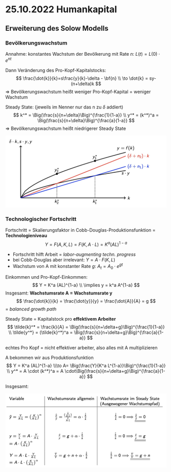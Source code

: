 # 25.10.2022 Humankapital



## Erweiterung des Solow Modells

### Bevölkerungswachstum

Annahme: konstantes Wachstum der Bevölkerung mit Rate *n*: $L(t) = L(0) \cdot e^{nt}$

Dann Veränderung des Pro-Kopf-Kapitalstocks:
$$
\frac{\dot{k}}{k}=s\frac{y}{k}-\delta - \bf{n} \\
\to \dot{k} = sy-(n+\delta)k
$$
=> Bevölkerungswachstum heißt weniger Pro-Kopf-Kapital = weniger Wachstum

Steady State: (jeweils im Nenner nur das n zu $\delta$ addiert)
$$
k^* = \Big(\frac{s}{n+\delta}\Big)^{\frac{1}{1-a}} \\
y^* = (k^*)^a = \Big(\frac{s}{n+\delta}\Big)^{\frac{a}{1-a}}
$$
=> Bevölkerungswachstum heißt niedrigerer Steady State

![2022-10-25_09-58-09](../images/2022-10-25_09-58-09.jpg)

### Technologischer Fortschritt

Fortschritt = Skalierungsfaktor in Cobb-Douglas-Produktionsfunktion = **Technologieniveau**
$$
Y = F(A,K,L) = F(K,A\cdot L) = K^a (AL)^{1-a}
$$

- Fortschritt hilft Arbeit = *labor-augmenting techn. progress*
- bei Cobb-Douglas aber irrelevant: $Y = A \cdot F(K,L)$
- Wachstum von A mit konstanter Rate *g*: $A_t = A_0 \cdot e^{gt}$

Einkommen und Pro-Kopf-Einkommen:
$$
Y = K^a (AL)^{1-a} \\
\implies y = k^a A^{1-a}
$$
Insgesamt: **Wachstumsrate A = Wachstumsrate y**
$$
\frac{\dot{k}}{k} = \frac{\dot{y}}{y} = \frac{\dot{A}}{A} = g
$$
= *balanced growth path*

Steady State = Kapitalstock pro **effektivem Arbeiter**
$$
\tilde{k}^* = \frac{k}{A} = \Big(\frac{s}{n+\delta+g}\Big)^{\frac{1}{1-a}} \\
\tilde{y^*} = (\tilde{k}^*)^a = \Big(\frac{s}{n+\delta+g}\Big)^{\frac{a}{1-a}}
$$

echtes Pro Kopf = nicht effektiver arbeiter, also alles mit A multiplizieren

A bekommen wir aus Produktionsfunktion
$$
Y = K^a (AL)^{1-a} \\\to A= \Big(\frac{Y}{K^a L^{1-a}}\Big)^{\frac{1}{1-a}} \\
y^* = A \cdot (k^*)^a = A \cdot\Big(\frac{s}{n+\delta+g}\Big)^{\frac{a}{1-a}}
$$


Insgesamt: 

![2022-10-25_10-37-57](../images/2022-10-25_10-37-57.jpg)
